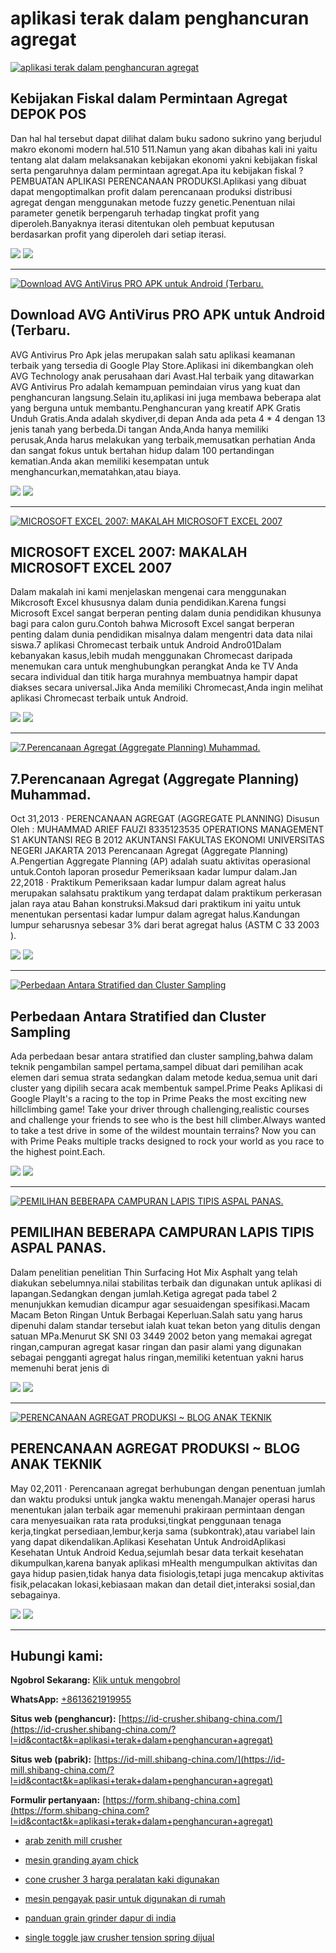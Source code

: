# aplikasi terak dalam penghancuran agregat

<a href="https://swt.shibang-china.com/?l=id&img&k=aplikasi+terak+dalam+penghancuran+agregat" target="_blank">![aplikasi terak dalam penghancuran agregat](http://static.shibang-china.com/all-800x300/1414.jpg)</a>

## Kebijakan Fiskal dalam Permintaan Agregat DEPOK POS
Dan hal hal tersebut dapat dilihat dalam buku sadono sukrino yang berjudul makro ekonomi modern hal.510 511.Namun yang akan dibahas kali ini yaitu tentang alat dalam melaksanakan kebijakan ekonomi yakni kebijakan fiskal serta pengaruhnya dalam permintaan agregat.Apa itu kebijakan fiskal ?PEMBUATAN APLIKASI PERENCANAAN PRODUKSI.Aplikasi yang dibuat dapat mengoptimalkan profit dalam perencanaan produksi distribusi agregat dengan menggunakan metode fuzzy genetic.Penentuan nilai parameter genetik berpengaruh terhadap tingkat profit yang diperoleh.Banyaknya iterasi ditentukan oleh pembuat keputusan berdasarkan profit yang diperoleh dari setiap iterasi.


<a href="https://whatsapp.shibangsoft.com/WhatsApp.php" target="_blank" title="WhatsApp">![](http://static.shibang-china.com/icon/whatsapp.png)</a> <a href="https://swt.shibang-china.com/?l=id&icon&k=aplikasi+terak+dalam+penghancuran+agregat" target="_blank">![](http://static.shibang-china.com/icon/chat-id.png)</a>

---

<a href="https://swt.shibang-china.com/?l=id&img&k=aplikasi+terak+dalam+penghancuran+agregat" target="_blank">![Download AVG AntiVirus PRO APK untuk Android (Terbaru.](http://static.shibang-china.com/all-800x300/49.jpg)</a>

## Download AVG AntiVirus PRO APK untuk Android (Terbaru.
AVG Antivirus Pro Apk jelas merupakan salah satu aplikasi keamanan terbaik yang tersedia di Google Play Store.Aplikasi ini dikembangkan oleh AVG Technology anak perusahaan dari Avast.Hal terbaik yang ditawarkan AVG Antivirus Pro adalah kemampuan pemindaian virus yang kuat dan penghancuran langsung.Selain itu,aplikasi ini juga membawa beberapa alat yang berguna untuk membantu.Penghancuran yang kreatif APK Gratis Unduh Gratis.Anda adalah skydiver,di depan Anda ada peta 4 * 4 dengan 13 jenis tanah yang berbeda.Di tangan Anda,Anda hanya memiliki perusak,Anda harus melakukan yang terbaik,memusatkan perhatian Anda dan sangat fokus untuk bertahan hidup dalam 100 pertandingan kematian.Anda akan memiliki kesempatan untuk menghancurkan,mematahkan,atau biaya.


<a href="https://whatsapp.shibangsoft.com/WhatsApp.php" target="_blank" title="WhatsApp">![](http://static.shibang-china.com/icon/whatsapp.png)</a> <a href="https://swt.shibang-china.com/?l=id&icon&k=aplikasi+terak+dalam+penghancuran+agregat" target="_blank">![](http://static.shibang-china.com/icon/chat-id.png)</a>

---

<a href="https://swt.shibang-china.com/?l=id&img&k=aplikasi+terak+dalam+penghancuran+agregat" target="_blank">![MICROSOFT EXCEL 2007: MAKALAH MICROSOFT EXCEL 2007](http://static.shibang-china.com/all-800x300/32.jpg)</a>

## MICROSOFT EXCEL 2007: MAKALAH MICROSOFT EXCEL 2007
Dalam makalah ini kami menjelaskan mengenai cara menggunakan Mikcrosoft Excel khususnya dalam dunia pendidikan.Karena fungsi Microsoft Excel sangat berperan penting dalam dunia pendidikan khusunya bagi para calon guru.Contoh bahwa Microsoft Excel sangat berperan penting dalam dunia pendidikan misalnya dalam mengentri data data nilai siswa.7 aplikasi Chromecast terbaik untuk Android Andro01Dalam kebanyakan kasus,lebih mudah menggunakan Chromecast daripada menemukan cara untuk menghubungkan perangkat Anda ke TV Anda secara individual dan titik harga murahnya membuatnya hampir dapat diakses secara universal.Jika Anda memiliki Chromecast,Anda ingin melihat aplikasi Chromecast terbaik untuk Android.


<a href="https://whatsapp.shibangsoft.com/WhatsApp.php" target="_blank" title="WhatsApp">![](http://static.shibang-china.com/icon/whatsapp.png)</a> <a href="https://swt.shibang-china.com/?l=id&icon&k=aplikasi+terak+dalam+penghancuran+agregat" target="_blank">![](http://static.shibang-china.com/icon/chat-id.png)</a>

---

<a href="https://swt.shibang-china.com/?l=id&img&k=aplikasi+terak+dalam+penghancuran+agregat" target="_blank">![7.Perencanaan Agregat (Aggregate Planning) Muhammad.](http://static.shibang-china.com/all-800x300/382.jpg)</a>

## 7.Perencanaan Agregat (Aggregate Planning) Muhammad.
Oct 31,2013 · PERENCANAAN AGREGAT (AGGREGATE PLANNING) Disusun Oleh : MUHAMMAD ARIEF FAUZI 8335123535 OPERATIONS MANAGEMENT S1 AKUNTANSI REG B 2012 AKUNTANSI FAKULTAS EKONOMI UNIVERSITAS NEGERI JAKARTA 2013 Perencanaan Agregat (Aggregate Planning) A.Pengertian Aggregate Planning (AP) adalah suatu aktivitas operasional untuk.Contoh laporan prosedur Pemeriksaan kadar lumpur dalam.Jan 22,2018 · Praktikum Pemeriksaan kadar lumpur dalam agreat halus merupakan salahsatu praktikum yang terdapat dalam praktikum perkerasan jalan raya atau Bahan konstruksi.Maksud dari praktikum ini yaitu untuk menentukan persentasi kadar lumpur dalam agregat halus.Kandungan lumpur seharusnya sebesar 3% dari berat agregat halus (ASTM C 33 2003 ).


<a href="https://whatsapp.shibangsoft.com/WhatsApp.php" target="_blank" title="WhatsApp">![](http://static.shibang-china.com/icon/whatsapp.png)</a> <a href="https://swt.shibang-china.com/?l=id&icon&k=aplikasi+terak+dalam+penghancuran+agregat" target="_blank">![](http://static.shibang-china.com/icon/chat-id.png)</a>

---

<a href="https://swt.shibang-china.com/?l=id&img&k=aplikasi+terak+dalam+penghancuran+agregat" target="_blank">![Perbedaan Antara Stratified dan Cluster Sampling](http://static.shibang-china.com/all-800x300/343.jpg)</a>

## Perbedaan Antara Stratified dan Cluster Sampling
Ada perbedaan besar antara stratified dan cluster sampling,bahwa dalam teknik pengambilan sampel pertama,sampel dibuat dari pemilihan acak elemen dari semua strata sedangkan dalam metode kedua,semua unit dari cluster yang dipilih secara acak membentuk sampel.Prime Peaks Aplikasi di Google PlayIt's a racing to the top in Prime Peaks the most exciting new hillclimbing game! Take your driver through challenging,realistic courses and challenge your friends to see who is the best hill climber.Always wanted to take a test drive in some of the wildest mountain terrains? Now you can with Prime Peaks multiple tracks designed to rock your world as you race to the highest point.Each.


<a href="https://whatsapp.shibangsoft.com/WhatsApp.php" target="_blank" title="WhatsApp">![](http://static.shibang-china.com/icon/whatsapp.png)</a> <a href="https://swt.shibang-china.com/?l=id&icon&k=aplikasi+terak+dalam+penghancuran+agregat" target="_blank">![](http://static.shibang-china.com/icon/chat-id.png)</a>

---

<a href="https://swt.shibang-china.com/?l=id&img&k=aplikasi+terak+dalam+penghancuran+agregat" target="_blank">![PEMILIHAN BEBERAPA CAMPURAN LAPIS TIPIS ASPAL PANAS.](http://static.shibang-china.com/all-800x300/144.jpg)</a>

## PEMILIHAN BEBERAPA CAMPURAN LAPIS TIPIS ASPAL PANAS.
Dalam penelitian penelitian Thin Surfacing Hot Mix Asphalt yang telah diakukan sebelumnya.nilai stabilitas terbaik dan digunakan untuk aplikasi di lapangan.Sedangkan dengan jumlah.Ketiga agregat pada tabel 2 menunjukkan kemudian dicampur agar sesuaidengan spesifikasi.Macam Macam Beton Ringan Untuk Berbagai Keperluan.Salah satu yang harus dipenuhi dalam standar tersebut ialah kuat tekan beton yang ditulis dengan satuan MPa.Menurut SK SNI 03 3449 2002 beton yang memakai agregat ringan,campuran agregat kasar ringan dan pasir alami yang digunakan sebagai pengganti agregat halus ringan,memiliki ketentuan yakni harus memenuhi berat jenis di


<a href="https://whatsapp.shibangsoft.com/WhatsApp.php" target="_blank" title="WhatsApp">![](http://static.shibang-china.com/icon/whatsapp.png)</a> <a href="https://swt.shibang-china.com/?l=id&icon&k=aplikasi+terak+dalam+penghancuran+agregat" target="_blank">![](http://static.shibang-china.com/icon/chat-id.png)</a>

---

<a href="https://swt.shibang-china.com/?l=id&img&k=aplikasi+terak+dalam+penghancuran+agregat" target="_blank">![PERENCANAAN AGREGAT PRODUKSI ~ BLOG ANAK TEKNIK](http://static.shibang-china.com/all-800x300/979.jpg)</a>

## PERENCANAAN AGREGAT PRODUKSI ~ BLOG ANAK TEKNIK
May 02,2011 · Perencanaan agregat berhubungan dengan penentuan jumlah dan waktu produksi untuk jangka waktu menengah.Manajer operasi harus menentukan jalan terbaik agar memenuhi prakiraan permintaan dengan cara menyesuaikan rata rata produksi,tingkat penggunaan tenaga kerja,tingkat persediaan,lembur,kerja sama (subkontrak),atau variabel lain yang dapat dikendalikan.Aplikasi Kesehatan Untuk AndroidAplikasi Kesehatan Untuk Android Kedua,sejumlah besar data terkait kesehatan dikumpulkan,karena banyak aplikasi mHealth mengumpulkan aktivitas dan gaya hidup pasien,tidak hanya data fisiologis,tetapi juga mencakup aktivitas fisik,pelacakan lokasi,kebiasaan makan dan detail diet,interaksi sosial,dan sebagainya.


<a href="https://whatsapp.shibangsoft.com/WhatsApp.php" target="_blank" title="WhatsApp">![](http://static.shibang-china.com/icon/whatsapp.png)</a> <a href="https://swt.shibang-china.com/?l=id&icon&k=aplikasi+terak+dalam+penghancuran+agregat" target="_blank">![](http://static.shibang-china.com/icon/chat-id.png)</a>

---
## Hubungi kami:

**Ngobrol Sekarang:** [Klik untuk mengobrol](https://swt.shibang-china.com?l=id&contact&k=aplikasi+terak+dalam+penghancuran+agregat)

**WhatsApp:**  [+8613621919955](https://whatsapp.shibangsoft.com/WhatsApp.php)

**Situs web (penghancur):** [https://id-crusher.shibang-china.com/](https://id-crusher.shibang-china.com/?l=id&contact&k=aplikasi+terak+dalam+penghancuran+agregat)

**Situs web (pabrik):** [https://id-mill.shibang-china.com/](https://id-mill.shibang-china.com/?l=id&contact&k=aplikasi+terak+dalam+penghancuran+agregat)

**Formulir pertanyaan:** [https://form.shibang-china.com](https://form.shibang-china.com?l=id&contact&k=aplikasi+terak+dalam+penghancuran+agregat)

* [arab zenith mill crusher](../3/arab%20zenith%20mill%20crusher.md)

* [mesin granding ayam chick](../2/mesin%20granding%20ayam%20chick.md)

* [cone crusher 3 harga peralatan kaki digunakan](../3/cone%20crusher%203%20harga%20peralatan%20kaki%20digunakan.md)

* [mesin pengayak pasir untuk digunakan di rumah](../3/mesin%20pengayak%20pasir%20untuk%20digunakan%20di%20rumah.md)

* [panduan grain grinder dapur di india](../3/panduan%20grain%20grinder%20dapur%20di%20india.md)

* [single toggle jaw crusher tension spring dijual](../3/single%20toggle%20jaw%20crusher%20tension%20spring%20dijual.md)